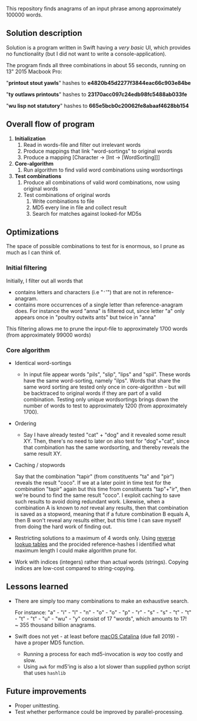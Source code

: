 This repository finds anagrams of an input phrase among approximately 100000 words. 



## Solution description

Solution is a program written in Swift having a *very basic* UI, which provides no functionality (but I did not want to write a console-application). 

The program finds all three combinations in about 55 seconds, running on 13" 2015 Macbook Pro:

"**printout stout yawls**" hashes to **e4820b45d2277f3844eac66c903e84be**

"**ty outlaws printouts**" hashes to **23170acc097c24edb98fc5488ab033fe**

"**wu lisp not statutory**" hashes to **665e5bcb0c20062fe8abaaf4628bb154**



## Overall flow of program

1. **Initialization**
   1. Read in words-file and filter out irrelevant words
   2. Produce mappings that link "word-sortings" to original words
   3. Produce a mapping [Character -> [Int -> [WordSorting]]]
2. **Core-algorithm**
   1. Run algorithm to find valid word combinations using wordsortings
3. **Test combinations**
   1. Produce all combinations of valid word combinations, now using original words
   2. Test combinations of original words
      1. Write combinations to file
      2. MD5 every line in file and collect result
      3. Search for matches against looked-for MD5s



## Optimizations

The space of possible combinations to test for is enormous, so I prune as much as I can think of. 



### Initial filtering

Initially, I filter out all words that

- contains letters and characters (i.e "`'`'") that are not in reference-anagram.
- contains more occurrences of a single letter than reference-anagram does. For instance the word "anna" is filtered out, since letter "a" only appears once in "poultry outwits ants" but twice in "anna"

This filtering allows me to prune the input-file to approximately 1700 words (from approximately 99000 words)



### Core algorithm

- Identical word-sortings

  - In input file appear words "pils", "slip", "lips" and "spil". These words have the same word-sorting, namely "ilps". Words that share the same word sorting are tested only once in core-algorithm - but will be backtraced to original words if they are part of a valid combination. 
    Testing only unique wordsortings brings down the number of words to test to approximately 1200 (from approximately 1700). 

- Ordering

  - Say I have already tested "cat" + "dog" and it revealed some result XY. Then, there's no need to later on also test for "dog"+"cat", since that combination has the same wordsorting, and thereby reveals the same result XY. 

- Caching / stopwords

  Say that the combination "tapir" (from constituents "ta" and "pir") reveals the result "coco". If we at a later point in time test for the combination "tapir" again but this time from constituents "tap"+"ir", then we're bound to find the same result "coco". I exploit caching to save such results to avoid doing redundant work. 
  Likewise, when a combination A is known to *not* reveal any results, then that combination is saved as a stopword, meaning that if a future combination B equals A, then B won't reveal any results either, but this time I can save myself from doing the hard work of finding out.

- Restricting solutions to a maximum of 4 words only. Using [reverse lookup tables](https://md5.gromweb.com) and the procided reference-hashes I identified what  maximum length I could make algorithm prune for. 

- Work with indices (integers) rather than actual words (strings). Copying indices are low-cost compared to string-copying. 



## Lessons learned

- There are simply too many combinations to make an exhaustive search. 

  For instance:
  "a" - "i" - "l" - "n" - "o" - "o" - "p" - "r" - "s" - "s" - "t" - "t" - "t" - "t" - "u" - "wu" - "y" consist of 17 "words", which amounts to 17! ~ 355 thousand billion anagrams.  

- Swift does not yet  - at least before [macOS Catalina](https://developer.apple.com/documentation/cryptokit/insecure/md5) (due fall 2019) - have a proper MD5 function. 

  - Running a process for each md5-invocation is *way* too costly and slow.
  - Using `awk` for md5'ing is also a lot slower than supplied python script that uses `hashlib`

  

## Future improvements

- Proper unittesting. 
- Test whether performance could be improved by parallel-processing.

